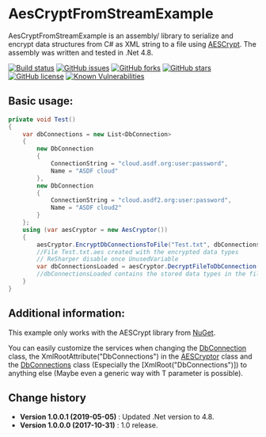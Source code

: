 AesCryptFromStreamExample
====================================

AesCryptFromStreamExample is an assembly/ library to serialize and encrypt data structures from C# as XML string to a file using [AESCrypt](https://www.aescrypt.com/).
The assembly was written and tested in .Net 4.8.

[![Build status](https://ci.appveyor.com/api/projects/status/qd124sp96fhwkbgk?svg=true)](https://ci.appveyor.com/project/SeppPenner/aescryptfromstreamexample)
[![GitHub issues](https://img.shields.io/github/issues/SeppPenner/AesCryptFromStreamExample.svg)](https://github.com/SeppPenner/AesCryptFromStreamExample/issues)
[![GitHub forks](https://img.shields.io/github/forks/SeppPenner/AesCryptFromStreamExample.svg)](https://github.com/SeppPenner/AesCryptFromStreamExample/network)
[![GitHub stars](https://img.shields.io/github/stars/SeppPenner/AesCryptFromStreamExample.svg)](https://github.com/SeppPenner/AesCryptFromStreamExample/stargazers)
[![GitHub license](https://img.shields.io/badge/license-AGPL-blue.svg)](https://raw.githubusercontent.com/SeppPenner/AesCryptFromStreamExample/master/License.txt)
[![Known Vulnerabilities](https://snyk.io/test/github/SeppPenner/AesCryptFromStreamExample/badge.svg)](https://snyk.io/test/github/SeppPenner/AesCryptFromStreamExample)

## Basic usage:
```csharp
private void Test()
{
    var dbConnections = new List<DbConnection>
    {
        new DbConnection
        {
            ConnectionString = "cloud.asdf.org:user:password",
            Name = "ASDF cloud"
        },
        new DbConnection
        {
            ConnectionString = "cloud.asdf2.org:user:password",
            Name = "ASDF cloud2"
        }
    };
    using (var aesCryptor = new AesCryptor())
    {
        aesCryptor.EncryptDbConnectionsToFile("Test.txt", dbConnections, "TestPW");
        //File Test.txt.aes created with the encrypted data types
        // ReSharper disable once UnusedVariable
        var dbConnectionsLoaded = aesCryptor.DecryptFileToDbConnection("Test.txt", "TestPW");
        //dbConnectionsLoaded contains the stored data types in the file
    }
}
```

## Additional information:
This example only works with the AESCrypt library from [NuGet](https://www.nuget.org/packages/SharpAESCrypt.dll/).

You can easily customize the services when changing the [DbConnection](https://github.com/SeppPenner/AesCryptFromStreamExample/blob/master/AesCryptFromStreamExample/Datatypes/DbConnection.cs) class, the XmlRootAttribute("DbConnections")
in the [AESCryptor](https://github.com/SeppPenner/AesCryptFromStreamExample/blob/master/AesCryptFromStreamExample/AesCryptor.cs) class and the [DbConnections](https://github.com/SeppPenner/AesCryptFromStreamExample/blob/master/AesCryptFromStreamExample/Datatypes/DbConnections.cs) class (Especially the [XmlRoot("DbConnections")]) to anything else
(Maybe even a generic way with T parameter is possible).


Change history
--------------

* **Version 1.0.0.1 (2019-05-05)** : Updated .Net version to 4.8.
* **Version 1.0.0.0 (2017-10-31)** : 1.0 release.
